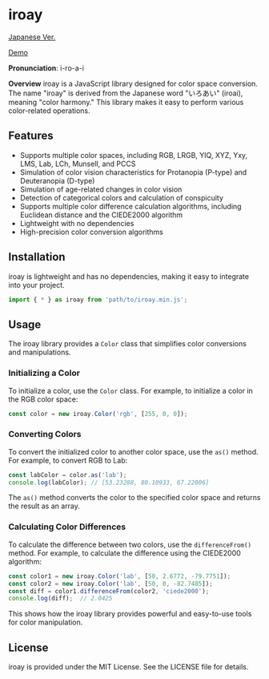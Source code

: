 # iroay

[Japanese Ver.](https://github.com/takty/iroay/blob/main/README.ja.md)

[Demo](https://takty.github.io/iroay/)

**Pronunciation**: i-ro-a-i

**Overview**
iroay is a JavaScript library designed for color space conversion. The name "iroay" is derived from the Japanese word "いろあい" (iroai), meaning "color harmony." This library makes it easy to perform various color-related operations.

## Features

- Supports multiple color spaces, including RGB, LRGB, YIQ, XYZ, Yxy, LMS, Lab, LCh, Munsell, and PCCS
- Simulation of color vision characteristics for Protanopia (P-type) and Deuteranopia (D-type)
- Simulation of age-related changes in color vision
- Detection of categorical colors and calculation of conspicuity
- Supports multiple color difference calculation algorithms, including Euclidean distance and the CIEDE2000 algorithm
- Lightweight with no dependencies
- High-precision color conversion algorithms

## Installation

iroay is lightweight and has no dependencies, making it easy to integrate into your project.

```javascript
import { * } as iroay from 'path/to/iroay.min.js';
```

## Usage

The iroay library provides a `Color` class that simplifies color conversions and manipulations.

### Initializing a Color

To initialize a color, use the `Color` class. For example, to initialize a color in the RGB color space:

```javascript
const color = new iroay.Color('rgb', [255, 0, 0]);
```

### Converting Colors

To convert the initialized color to another color space, use the `as()` method. For example, to convert RGB to Lab:

```javascript
const labColor = color.as('lab');
console.log(labColor); // [53.23288, 80.10933, 67.22006]
```

The `as()` method converts the color to the specified color space and returns the result as an array.

### Calculating Color Differences

To calculate the difference between two colors, use the `differenceFrom()` method. For example, to calculate the difference using the CIEDE2000 algorithm:

```javascript
const color1 = new iroay.Color('lab', [50, 2.6772, -79.7751]);
const color2 = new iroay.Color('lab', [50, 0, -82.7485]);
const diff = color1.differenceFrom(color2, 'ciede2000');
console.log(diff);  // 2.0425
```

This shows how the iroay library provides powerful and easy-to-use tools for color manipulation.

## License

iroay is provided under the MIT License. See the LICENSE file for details.
